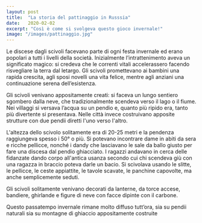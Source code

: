 ```yaml
---
layout: post
title:  "La storia del pattinaggio in Russsia"
date:   2020-02-02
excerpt: "Così è come si svolgeva questo gioco invernale!"
image: "/images/pattinaggio.jpg"
---
```


Le discese dagli scivoli facevano parte di ogni festa invernale ed erano popolari a tutti i livelli della società. Inizialmente l’intrattenimento aveva un significato magico: si credeva che le correnti vitali accelerassero facendo risvegliare la terra dal letargo. Gli scivoli promettevano ai bambini una rapida crescita, agli sposi novelli una vita felice, mentre agli anziani una continuazione serena dell’esistenza.

Gli scivoli venivano appositamente creati: si faceva un lungo sentiero sgombero dalla neve, che tradizionalmente scendeva verso il lago o il fiume. Nei villaggi si versava l’acqua su un pendio e, quanto più ripido era, tanto più divertente si presentava. Nelle città invece costruivano apposite strutture con due pendii diretti l'uno verso l'altro.

L'altezza dello scivolo solitamente era di 20-25 metri e la pendenza raggiungeva spesso i 50° o più. Si potevano incontrare dame in abiti da sera e ricche pellicce, nonché i dandy che lasciavano le sale da ballo giusto per fare una discesa dal pendio ghiacciato. I ragazzi andavano in cerca delle fidanzate dando corpo all'antica usanza secondo cui chi scendeva giù con una ragazza in braccio poteva darle un bacio. Si scivolava usando le slitte, le pellicce, le ceste appiattite, le tavole scavate, le panchine capovolte, ma anche semplicemente seduti.

Gli scivoli solitamente venivano decorati da lanterne, da torce accese, bandiere, ghirlande e figure di neve con facce dipinte con il carbone.

Questo passatempo invernale rimane molto diffuso tutt’ora, sia su pendii naturali sia su montagne di ghiaccio appositamente costruite
